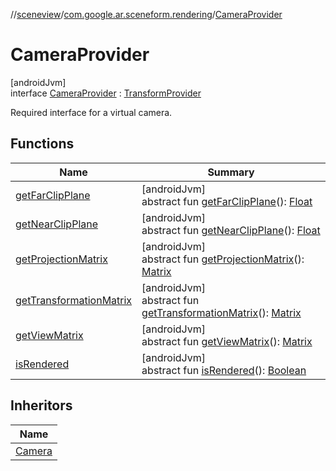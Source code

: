 //[sceneview](../../../index.md)/[com.google.ar.sceneform.rendering](../index.md)/[CameraProvider](index.md)

# CameraProvider

[androidJvm]\
interface [CameraProvider](index.md) : [TransformProvider](../../com.google.ar.sceneform.common/-transform-provider/index.md)

Required interface for a virtual camera.

## Functions

| Name | Summary |
|---|---|
| [getFarClipPlane](get-far-clip-plane.md) | [androidJvm]<br>abstract fun [getFarClipPlane](get-far-clip-plane.md)(): [Float](https://kotlinlang.org/api/latest/jvm/stdlib/kotlin/-float/index.html) |
| [getNearClipPlane](get-near-clip-plane.md) | [androidJvm]<br>abstract fun [getNearClipPlane](get-near-clip-plane.md)(): [Float](https://kotlinlang.org/api/latest/jvm/stdlib/kotlin/-float/index.html) |
| [getProjectionMatrix](get-projection-matrix.md) | [androidJvm]<br>abstract fun [getProjectionMatrix](get-projection-matrix.md)(): [Matrix](../../com.google.ar.sceneform.math/-matrix/index.md) |
| [getTransformationMatrix](../../com.google.ar.sceneform.common/-transform-provider/get-transformation-matrix.md) | [androidJvm]<br>abstract fun [getTransformationMatrix](../../com.google.ar.sceneform.common/-transform-provider/get-transformation-matrix.md)(): [Matrix](../../com.google.ar.sceneform.math/-matrix/index.md) |
| [getViewMatrix](get-view-matrix.md) | [androidJvm]<br>abstract fun [getViewMatrix](get-view-matrix.md)(): [Matrix](../../com.google.ar.sceneform.math/-matrix/index.md) |
| [isRendered](is-rendered.md) | [androidJvm]<br>abstract fun [isRendered](is-rendered.md)(): [Boolean](https://kotlinlang.org/api/latest/jvm/stdlib/kotlin/-boolean/index.html) |

## Inheritors

| Name |
|---|
| [Camera](../../com.google.ar.sceneform/-camera/index.md) |

